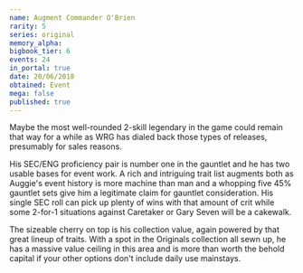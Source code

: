 ```yaml
---
name: Augment Commander O'Brien
rarity: 5
series: original
memory_alpha:
bigbook_tier: 6
events: 24
in_portal: true
date: 20/06/2018
obtained: Event
mega: false
published: true
---
```


Maybe the most well-rounded 2-skill legendary in the game could remain that way for a while as WRG has dialed back those types of releases, presumably for sales reasons. 

His SEC/ENG proficiency pair is number one in the gauntlet and he has two usable bases for event work. A rich and intriguing trait list augments both as Auggie's event history is more machine than man and a whopping five 45% gauntlet sets give him a legitimate claim for gauntlet consideration. His single SEC roll can pick up plenty of wins with that amount of crit while some 2-for-1 situations against Caretaker or Gary Seven will be a cakewalk. 

The sizeable cherry on top is his collection value, again powered by that great lineup of traits. With a spot in the Originals collection all sewn up, he has a massive value ceiling in this area and is more than worth the behold capital if your other options don't include daily use mainstays.
